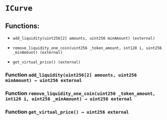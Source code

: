 # `ICurve`

## Functions:

- `add_liquidity(uint256[2] amounts, uint256 minAmount) (external)`

- `remove_liquidity_one_coin(uint256 _token_amount, int128 i, uint256 _minAmount) (external)`

- `get_virtual_price() (external)`

### Function `add_liquidity(uint256[2] amounts, uint256 minAmount) → uint256 external`

### Function `remove_liquidity_one_coin(uint256 _token_amount, int128 i, uint256 _minAmount) → uint256 external`

### Function `get_virtual_price() → uint256 external`
